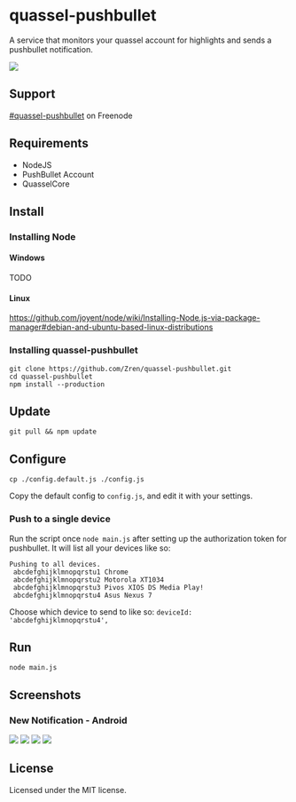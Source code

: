 # quassel-pushbullet

A service that monitors your quassel account for highlights and sends a pushbullet notification.

![](http://i.imgur.com/H4qcmr8.png)

## Support

[#quassel-pushbullet](http://webchat.freenode.net?channels=%23quassel-pushbullet) on Freenode

## Requirements
* NodeJS
* PushBullet Account
* QuasselCore


## Install

### Installing Node

#### Windows

TODO

#### Linux

https://github.com/joyent/node/wiki/Installing-Node.js-via-package-manager#debian-and-ubuntu-based-linux-distributions

### Installing quassel-pushbullet
```
git clone https://github.com/Zren/quassel-pushbullet.git
cd quassel-pushbullet
npm install --production
```

## Update
```
git pull && npm update
```

## Configure

```
cp ./config.default.js ./config.js
```

Copy the default config to `config.js`, and edit it with your settings.

### Push to a single device

Run the script once `node main.js` after setting up the authorization token for pushbullet. It will list all your devices like so:

```
Pushing to all devices.
 abcdefghijklmnopqrstu1 Chrome
 abcdefghijklmnopqrstu2 Motorola XT1034
 abcdefghijklmnopqrstu3 Pivos XIOS DS Media Play!
 abcdefghijklmnopqrstu4 Asus Nexus 7
```

Choose which device to send to like so: `deviceId: 'abcdefghijklmnopqrstu4',`

## Run
```
node main.js
```

## Screenshots

### New Notification - Android
![](http://i.imgur.com/V3oQJ5vl.png) ![](http://i.imgur.com/6bOBb3vl.png) ![](http://i.imgur.com/Om8JtP8l.png) ![](http://i.imgur.com/ri332dPl.png)

## License
Licensed under the MIT license.

